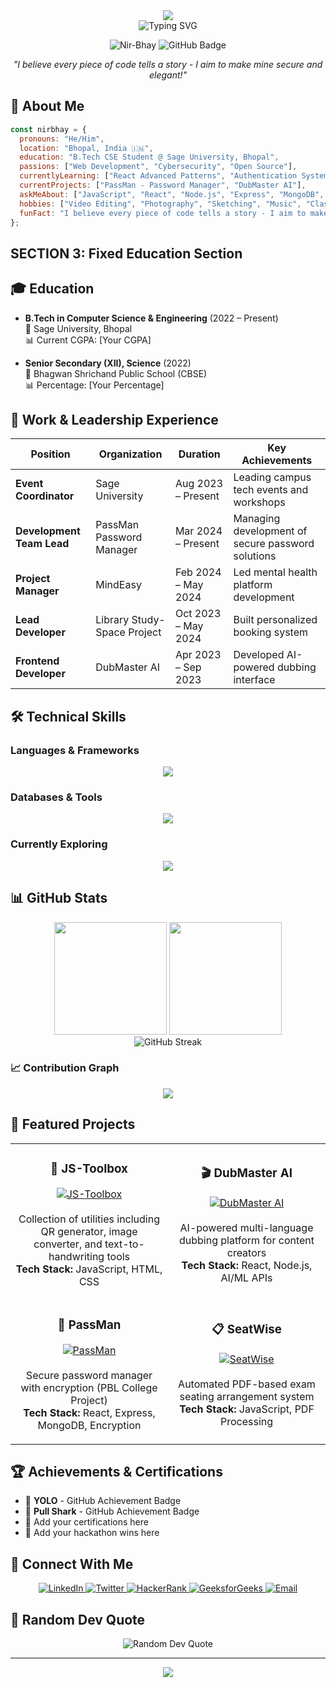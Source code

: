 <div align="center">
  <img src="https://capsule-render.vercel.app/api?type=waving&color=gradient&height=256&section=header&text=Hi%20there,%20I'm%20Nirbhay!&fontSize=75&animation=fadeIn&fontAlignY=38&desc=Welcome%20to%20my%20GitHub%20Profile&descAlignY=51&descAlign=62" />
</div>

<div align="center">
  <img src="https://readme-typing-svg.herokuapp.com?font=Fira+Code&weight=600&size=28&pause=1000&color=0366D6&center=true&vCenter=true&random=false&width=600&lines=B.Tech+CSE+Student+%40+Sage+University;Web+Developer+%7C+Cybersecurity+Enthusiast;Open+Source+Contributor;Building+Secure+%26+Elegant+Solutions" alt="Typing SVG" />
</div>

<p align="center">
  <img src="https://komarev.com/ghpvc/?username=Nir-Bhay&label=Profile%20views&color=0e75b6&style=flat" alt="Nir-Bhay" />
  <img src="https://img.shields.io/github/followers/Nir-Bhay?label=Followers&style=social" alt="GitHub Badge">
</p>

<p align="center">
  <em>"I believe every piece of code tells a story - I aim to make mine secure and elegant!"</em>
</p>

## 🧠 About Me

```javascript
const nirbhay = {
  pronouns: "He/Him",
  location: "Bhopal, India 🇮🇳",
  education: "B.Tech CSE Student @ Sage University, Bhopal",
  passions: ["Web Development", "Cybersecurity", "Open Source"],
  currentlyLearning: ["React Advanced Patterns", "Authentication Systems", "Ethical Hacking"],
  currentProjects: ["PassMan - Password Manager", "DubMaster AI"],
  askMeAbout: ["JavaScript", "React", "Node.js", "Express", "MongoDB", "Security"],
  hobbies: ["Video Editing", "Photography", "Sketching", "Music", "Classic Films"],
  funFact: "I believe every piece of code tells a story - I aim to make mine secure and elegant!"
};
```

## SECTION 3: Fixed Education Section


## 🎓 Education

- **B.Tech in Computer Science & Engineering** (2022 – Present)  
  🏫 Sage University, Bhopal  
  📊 Current CGPA: [Your CGPA]

- **Senior Secondary (XII), Science** (2022)  
  🏫 Bhagwan Shrichand Public School (CBSE)  
  📊 Percentage: [Your Percentage]
  
## 💼 Work & Leadership Experience

| Position | Organization | Duration | Key Achievements |
|----------|-------------|----------|------------------|
| **Event Coordinator** | Sage University | Aug 2023 – Present | Leading campus tech events and workshops |
| **Development Team Lead** | PassMan Password Manager | Mar 2024 – Present | Managing development of secure password solutions |
| **Project Manager** | MindEasy | Feb 2024 – May 2024 | Led mental health platform development |
| **Lead Developer** | Library Study-Space Project | Oct 2023 – May 2024 | Built personalized booking system |
| **Frontend Developer** | DubMaster AI | Apr 2023 – Sep 2023 | Developed AI-powered dubbing interface |

## 🛠️ Technical Skills

### Languages & Frameworks
<div align="center">
  <img src="https://skillicons.dev/icons?i=html,css,js,react,nodejs,express,java,cpp" />
</div>

### Databases & Tools
<div align="center">
  <img src="https://skillicons.dev/icons?i=mongodb,mysql,git,github,vscode,postman,figma" />
</div>

### Currently Exploring
<div align="center">
  <img src="https://skillicons.dev/icons?i=typescript,nextjs,docker,aws,python" />
</div>

## 📊 GitHub Stats

<div align="center">
  <img height="180em" src="https://github-readme-stats.vercel.app/api?username=Nir-Bhay&show_icons=true&theme=radical&include_all_commits=true&count_private=true"/>
  <img height="180em" src="https://github-readme-stats.vercel.app/api/top-langs/?username=Nir-Bhay&layout=compact&langs_count=8&theme=radical"/>
</div>

<div align="center">
  <img src="https://github-readme-streak-stats.herokuapp.com/?user=Nir-Bhay&theme=radical" alt="GitHub Streak" />
</div>

### 📈 Contribution Graph
<div align="center">
  <img src="https://github-readme-activity-graph.vercel.app/graph?username=Nir-Bhay&theme=redical" />
</div>

## 🚀 Featured Projects

<table>
  <tr>
    <td width="50%">
      <h3 align="center">🔧 JS-Toolbox</h3>
      <p align="center">
        <a href="https://github.com/Nir-Bhay/JS-Toolbox">
          <img src="https://github-readme-stats.vercel.app/api/pin/?username=Nir-Bhay&repo=JS-Toolbox&theme=radical" alt="JS-Toolbox"/>
        </a>
        <br><br>
        Collection of utilities including QR generator, image converter, and text-to-handwriting tools
        <br>
        <strong>Tech Stack:</strong> JavaScript, HTML, CSS
      </p>
    </td>
    <td width="50%">
      <h3 align="center">🎬 DubMaster AI</h3>
      <p align="center">
        <a href="https://github.com/Nir-Bhay/DubMaster-AI">
          <img src="https://github-readme-stats.vercel.app/api/pin/?username=Nir-Bhay&repo=DubMaster-AI&theme=radical" alt="DubMaster AI"/>
        </a>
        <br><br>
        AI-powered multi-language dubbing platform for content creators
        <br>
        <strong>Tech Stack:</strong> React, Node.js, AI/ML APIs
      </p>
    </td>
  </tr>
  <tr>
    <td width="50%">
      <h3 align="center">🔐 PassMan</h3>
      <p align="center">
        <a href="https://github.com/Nir-Bhay/PassMan">
          <img src="https://github-readme-stats.vercel.app/api/pin/?username=Nir-Bhay&repo=PassMan&theme=radical" alt="PassMan"/>
        </a>
        <br><br>
        Secure password manager with encryption (PBL College Project)
        <br>
        <strong>Tech Stack:</strong> React, Express, MongoDB, Encryption
      </p>
    </td>
    <td width="50%">
      <h3 align="center">📋 SeatWise</h3>
      <p align="center">
        <a href="https://github.com/Nir-Bhay/SeatWise">
          <img src="https://github-readme-stats.vercel.app/api/pin/?username=Nir-Bhay&repo=SeatWise&theme=radical" alt="SeatWise"/>
        </a>
        <br><br>
        Automated PDF-based exam seating arrangement system
        <br>
        <strong>Tech Stack:</strong> JavaScript, PDF Processing
      </p>
    </td>
  </tr>
</table>

## 🏆 Achievements & Certifications

- 🥇 **YOLO** - GitHub Achievement Badge
- 🦈 **Pull Shark** - GitHub Achievement Badge
- 📜 Add your certifications here
- 🏅 Add your hackathon wins here

## 🤝 Connect With Me

<div align="center">
  <a href="https://linkedin.com/in/nirbhay-hiwse-b4036a234">
    <img src="https://img.shields.io/badge/LinkedIn-0077B5?style=for-the-badge&logo=linkedin&logoColor=white" alt="LinkedIn" />
  </a>
  <a href="https://twitter.com/nirbhay_987">
    <img src="https://img.shields.io/badge/Twitter-1DA1F2?style=for-the-badge&logo=twitter&logoColor=white" alt="Twitter" />
  </a>
  <a href="https://www.hackerrank.com/[your-username]">
    <img src="https://img.shields.io/badge/HackerRank-00EA64?style=for-the-badge&logo=hackerrank&logoColor=black" alt="HackerRank" />
  </a>
  <a href="https://auth.geeksforgeeks.org/user/[your-username]">
    <img src="https://img.shields.io/badge/GeeksforGeeks-298D46?style=for-the-badge&logo=geeksforgeeks&logoColor=white" alt="GeeksforGeeks" />
  </a>
  <a href="mailto:[your-email]">
    <img src="https://img.shields.io/badge/Email-D14836?style=for-the-badge&logo=gmail&logoColor=white" alt="Email" />
  </a>
</div>

## 💭 Random Dev Quote

<div align="center">
  <img src="https://quotes-github-readme.vercel.app/api?type=horizontal&theme=radical" alt="Random Dev Quote" />
</div>

---

<div align="center">
  <img src="https://capsule-render.vercel.app/api?type=waving&color=gradient&height=100&section=footer" />
</div>
